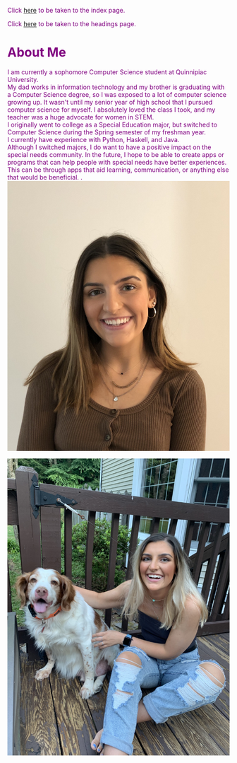
<span style="color:purple">

Click [here](./) to be taken to the index page.


Click [here](./project) to be taken to the headings page.

# About Me

I am currently a sophomore Computer Science student at Quinnipiac University.
<br />
My dad works in information technology and my brother is graduating with a Computer Science degree, so I was exposed to a lot of computer science growing up. It wasn't until my senior year of high school that I pursued computer science for myself. I absolutely loved the class I took, and my teacher was a huge advocate for women in STEM.
<br />
I originally went to college as a Special Education major, but switched to Computer Science during the Spring semester of my freshman year.
<br />
I currently have experience with Python, Haskell, and Java.
<br />
Although I switched majors, I do want to have a positive impact on the special needs community. In the future, I hope to be able to create apps or programs that can help people with special needs have better experiences. This can be through apps that aid learning, communication, or anything else that would be beneficial.
</span>.
<br />
![aboutmepic](./assets/images/aboutmepage.jpg)
<br />

![PetPic](./assets/images/petPic.JPG)

